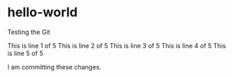 # hello-world
Testing the Git

This is line 1 of 5
This is line 2 of 5
This is line 3 of 5
This is line 4 of 5
This is line 5 of 5

I am committing these changes.
